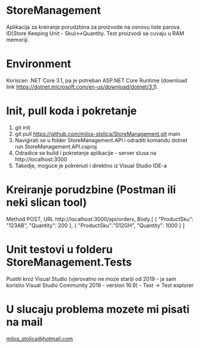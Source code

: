 # StoreManagement
Aplikacija za kreiranje porudzbina za proizvode na osnovu liste parova ID(Store Keeping Unit - Sku)<->Quantity. Test proizvodi se cuvaju u RAM memoriji.

# Environment
Koriscen .NET Core 3.1, pa je potreban ASP.NET Core Runtime (download link https://dotnet.microsoft.com/en-us/download/dotnet/3.1).

# Init, pull koda i pokretanje
1. git init
2. git pull https://github.com/milos-stolica/StoreManagement.git main
3. Navigirati se u folder StoreManagement.API i odraditi komandu dotnet run StoreManagement.API.csproj
4. Odradice se build i pokretanje aplikacije - server slusa na http://localhost:3000
5. Takodje, moguce je pokrenuti i direktno iz Visual Studio IDE-a

# Kreiranje porudzbine (Postman ili neki slican tool)
Method POST,
URL http://localhost:3000/api/orders,
Body
[
    {
        "ProductSku": "123AB",
        "Quantity": 200
    },
    {
        "ProductSku":"012GH",
        "Quantity": 1000
    }
]

# Unit testovi u folderu StoreManagement.Tests
Pustiti kroz Visual Studio (vjerovatno ne moze stariji od 2019 - ja sam koristio Visual Studio Community 2019 - version 16.9) - Test -> Test explorer 

# U slucaju problema mozete mi pisati na mail
milos_stolica@hotmail.com
